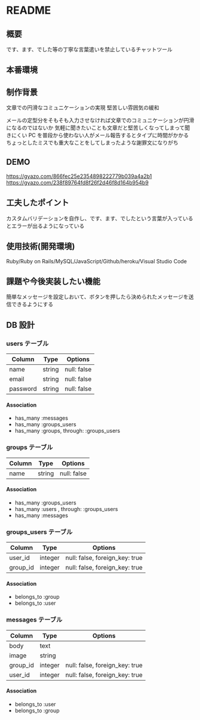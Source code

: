 # README

## 概要

です、ます、でした等の丁寧な言葉遣いを禁止しているチャットツール

## 本番環境

## 制作背景

文章での円滑なコミュニケーションの実現
堅苦しい雰囲気の緩和

メールの定型分をそもそも入力させなければ文章でのコミュニケーションが円滑になるのではないか
気軽に聞きたいことも文章だと堅苦しくなってしまって聞きにくい
PC を普段から使わない人がメール報告するとタイプに時間がかかる
ちょっとしたミスでも重大なことをしてしまったような謝罪文になりがち

## DEMO

https://gyazo.com/866fec25e2354898222779b039a4a2b1
https://gyazo.com/238f89764fd8f26f2d46f8d164b954b9

## 工夫したポイント

カスタムバリデーションを自作し、です、ます、でしたという言葉が入っているとエラーが出るようになっている

## 使用技術(開発環境)

Ruby/Ruby on Rails/MySQL/JavaScript/Github/heroku/Visual Studio Code

## 課題や今後実装したい機能

簡単なメッセージを設定しおいて、ボタンを押したら決められたメッセージを送信できるようにする

## DB 設計

### users テーブル

| Column   | Type   | Options     |
| -------- | ------ | ----------- |
| name     | string | null: false |
| email    | string | null: false |
| password | string | null: false |

#### Association

- has_many :messages
- has_many :groups_users
- has_many :groups, through: :groups_users

### groups テーブル

| Column | Type   | Options     |
| ------ | ------ | ----------- |
| name   | string | null: false |

#### Association

- has_many :groups_users
- has_many :users , through: :groups_users
- has_many :messages

### groups_users テーブル

| Column   | Type    | Options                        |
| -------- | ------- | ------------------------------ |
| user_id  | integer | null: false, foreign_key: true |
| group_id | integer | null: false, foreign_key: true |

#### Association

- belongs_to :group
- belongs_to :user

### messages テーブル

| Column   | Type    | Options                        |
| -------- | ------- | ------------------------------ |
| body     | text    |                                |
| image    | string  |                                |
| group_id | integer | null: false, foreign_key: true |
| user_id  | integer | null: false, foreign_key: true |

#### Association

- belongs_to :user
- belongs_to :group
